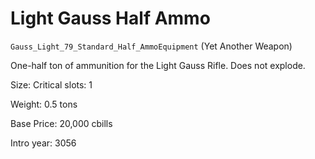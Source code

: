 # Light Gauss Half Ammo

`Gauss_Light_79_Standard_Half_AmmoEquipment` (Yet Another Weapon)

One-half ton of ammunition for the Light Gauss Rifle. Does not explode.

Size: Critical slots: 1

Weight: 0.5 tons

Base Price: 20,000 cbills

Intro year: 3056

